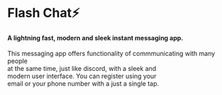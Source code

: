 # Flash Chat⚡  

<h4>A lightning fast, modern and sleek instant messaging app.</h4>

This messaging app offers functionality of commmunicating with many people<br> at the same time, just like discord, with a sleek and<br> modern user interface.
You can register using your <br>email or your phone number with a just a single tap.<br>
